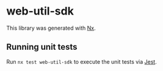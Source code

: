 # web-util-sdk

This library was generated with [Nx](https://nx.dev).

## Running unit tests

Run `nx test web-util-sdk` to execute the unit tests via [Jest](https://jestjs.io).
